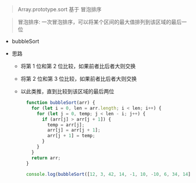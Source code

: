 > Array.prototype.sort 基于 冒泡排序

> 冒泡排序: 一次冒泡排序，可以将某个区间的最大值排列到该区域的最后一位

- bubbleSort

- 思路

  - 将第 1 位和第 2 位比较，如果前者比后者大则交换

  - 将第 2 位和第 3 位比较，如果前者比后者大则交换

  - 以此类推，直到比较到该区域的最后两位

    ```js
      function bubbleSort(arr) {
        for (let i = 0, len = arr.length; i < len; i++) {
          for (let j = 0, temp; j < len - i; j++) {
            if (arr[j] > arr[j + 1]) {
              temp = arr[j];
              arr[j] = arr[j + 1];
              arr[j + 1] = temp;
            }
          }
        }
        return arr;
      }
      
      console.log(bubbleSort([12, 3, 42, 14, -1, 10, -10, 6, 34, 14]));
    ```